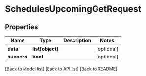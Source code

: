 # SchedulesUpcomingGetRequest

## Properties
Name | Type | Description | Notes
------------ | ------------- | ------------- | -------------
**data** | **list[object]** |  | [optional] 
**success** | **bool** |  | [optional] 

[[Back to Model list]](../README.md#documentation-for-models) [[Back to API list]](../README.md#documentation-for-api-endpoints) [[Back to README]](../README.md)

